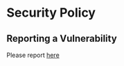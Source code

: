 # Security Policy

## Reporting a Vulnerability

Please report [here](https://docs.google.com/forms/d/e/1FAIpQLSf14wa1dtTgEhRwWSg_NcmQEAxbD3HyHenfy9DcOgrjLNjxsw/viewform?usp=sf_link)
